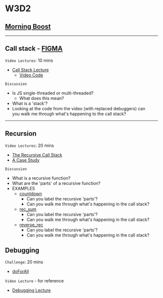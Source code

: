 # W3D2

## [Morning Boost]

---

## Call stack - [FIGMA]

`Video Lectures`: 10 mins

- [Call Stack Lecture]
  - [Video Code](./code-it-out/call_stack.js)

`Discussion`

- Is JS single-threaded or multi-threaded?
  - What does this mean?
- What is a 'stack'?
- Looking at the code from the video (with replaced debuggers) can\
you walk me through what's happening to the call stack?

---

## Recursion

`Video Lectures`: 20 mins

- [The Recursive Call Stack]
- [A Case Study]

`Discussion`

- What is a recursive function?
- What are the 'parts' of a recursive function?
- EXAMPLES
  - [countdown](./code-it-out/countdown.js)
    - Can you label the recursive 'parts'?
    - Can you walk me through what's happening in the call stack?
  - [rec_sum](./code-it-out/rec_sum.js)
    - Can you label the recursive 'parts'?
    - Can you walk me through what's happening in the call stack?
  - [reverse_rec](./code-it-out/reverse_rec.js)
    - Can you label the recursive 'parts'?
    - Can you walk me through what's happening in the call stack?

## Debugging

`Challenge`: 20 mins

- [doForAll](./code-it-out/doForAll.js)

`Video Lecture` - for reference

- [Debugging Lecture]

<!-- constant links -->
[FIGMA]: https://www.figma.com/file/UMWdZXSOPlm3rRSXSNzEAf/Callstack?node-id=0%3A1
<!-- per cohort -->
[Morning Boost]: https://open.appacademy.io/learn/js-py---apr-2021-cohort-1-online/week-3-apr-2021-cohort-1-online/tuesday-morning-boost
[Call Stack Lecture]: https://open.appacademy.io/learn/js-py---apr-2021-cohort-1-online/week-3-apr-2021-cohort-1-online/call-stack-lecture
[The Recursive Call Stack]: https://open.appacademy.io/learn/js-py---apr-2021-cohort-1-online/week-3-apr-2021-cohort-1-online/the-recursive-call-stack
[A Case Study]: https://open.appacademy.io/learn/js-py---apr-2021-cohort-1-online/week-3-apr-2021-cohort-1-online/a-case-study
[Debugging Lecture]: https://open.appacademy.io/learn/js-py---apr-2021-cohort-1-online/week-3-apr-2021-cohort-1-online/debugging-walkthrough
